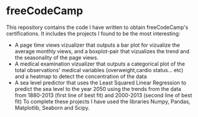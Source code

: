 # freeCodeCamp
This repository contains the code I have written to obtain freeCodeCamp's certifications.
It includes the projects I found to be the most interesting:
- A page time views vizualizer that outputs a bar plot for vizualize the average monthly views, and a boxplot-pair that vizualizes the trend and the seasonality of the page views.
- A medical examination vizualizer that outputs a categorical plot of the total observations' medical variables (overweight,cardio status... etc) and a heatmap to detect the concentration of the data
- A sea level predictor that uses the Least Squared Linear Regression to predict the sea level to the year 2050 using the trends from the data from 1880-2013 (first line of best fit) and 2000-2013 (second line of best fit)
To complete these projects I have used the libraries Numpy, Pandas, Matplotlib, Seaborn and Scipy.
